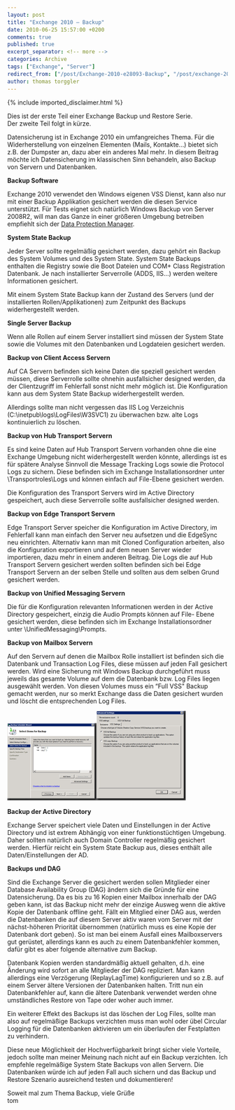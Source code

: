 ```yaml
---
layout: post
title: "Exchange 2010 – Backup"
date: 2010-06-25 15:57:00 +0200
comments: true
published: true
excerpt_separator: <!-- more -->
categories: Archive
tags: ["Exchange", "Server"]
redirect_from: ["/post/Exchange-2010-e28093-Backup", "/post/exchange-2010-e28093-backup"]
author: thomas torggler
---
```

<!-- more -->
{% include imported_disclaimer.html %}
<p>Dies ist der erste Teil einer Exchange Backup und Restore Serie.    <br />Der zweite Teil folgt in kürze.</p>  <p>Datensicherung ist in Exchange 2010 ein umfangreiches Thema. Für die Widerherstellung von einzelnen Elementen (Mails, Kontakte…) bietet sich z.B. der Dumpster an, dazu aber ein anderes Mal mehr. In diesem Beitrag möchte ich Datensicherung im klassischen Sinn behandeln, also Backup von Servern und Datenbanken.</p>  <p><strong>Backup Software</strong></p>  <p>Exchange 2010 verwendet den Windows eigenen VSS Dienst, kann also nur mit einer Backup Applikation gesichert werden die diesen Service unterstützt. Für Tests eignet sich natürlich Windows Backup von Server 2008R2, will man das Ganze in einer größeren Umgebung betreiben empfiehlt sich der <a href="http://www.microsoft.com/systemcenter/en/us/data-protection-manager.aspx" target="_blank">Data Protection Manager</a>.</p>  <p><strong>System State Backup</strong></p>  <p>Jeder Server sollte regelmäßig gesichert werden, dazu gehört ein Backup des System Volumes und des System State. System State Backups enthalten die Registry sowie die Boot Dateien und COM+ Class Registration Datenbank. Je nach installierter Serverrolle (ADDS, IIS…) werden weitere Informationen gesichert.</p>  <p>Mit einem System State Backup kann der Zustand des Servers (und der installierten Rollen/Applikationen) zum Zeitpunkt des Backups widerhergestellt werden.</p>  <p><strong>Single Server Backup</strong></p>  <p>Wenn alle Rollen auf einem Server installiert sind müssen der System State sowie die Volumes mit den Datenbanken und Logdateien gesichert werden.</p>  <p><strong>Backup von Client Access Servern</strong></p>  <p>Auf CA Servern befinden sich keine Daten die speziell gesichert werden müssen, diese Serverrolle sollte ohnehin ausfallsicher designed werden, da der Clientzugriff im Fehlerfall sonst nicht mehr möglich ist. Die Konfiguration kann aus dem System State Backup widerhergestellt werden.</p>  <p>Allerdings sollte man nicht vergessen das IIS Log Verzeichnis (C:\inetpub\logs\LogFiles\W3SVC1) zu überwachen bzw. alte Logs kontinuierlich zu löschen.</p>  <p><strong>Backup von Hub Transport Servern</strong></p>  <p>Es sind keine Daten auf Hub Transport Servern vorhanden ohne die eine Exchange Umgebung nicht widerhergestellt werden könnte, allerdings ist es für spätere Analyse Sinnvoll die Message Tracking Logs sowie die Protocol Logs zu sichern. Diese befinden sich im Exchange Installationsordner unter \Transportroles\Logs und können einfach auf File-Ebene gesichert werden.</p>  <p>Die Konfiguration des Transport Servers wird im Active Directory gespeichert, auch diese Serverrolle sollte ausfallsicher designed werden.</p>  <p><strong>Backup von Edge Transport Servern</strong></p>  <p>Edge Transport Server speicher die Konfiguration im Active Directory, im Fehlerfall kann man einfach den Server neu aufsetzen und die EdgeSync neu einrichten. Alternativ kann man mit Cloned Configuration arbeiten, also die Konfiguration exportieren und auf dem neuen Server wieder importieren, dazu mehr in einem anderen Beitrag. Die Logs die auf Hub Transport Servern gesichert werden sollten befinden sich bei Edge Transport Servern an der selben Stelle und sollten aus dem selben Grund gesichert werden.</p>  <p><strong>Backup von Unified Messaging Servern</strong></p>  <p>Die für die Konfiguration relevanten Informationen werden in der Active Directory gespeichert, einzig die Audio Prompts können auf File- Ebene gesichert werden, diese befinden sich im Exchange Installationsordner unter \UnifiedMessaging\Prompts.</p>  <p><strong></strong></p>  <p><strong>Backup von Mailbox Servern</strong></p>  <p>Auf den Servern auf denen die Mailbox Rolle installiert ist befinden sich die Datenbank und Transaction Log Files, diese müssen auf jeden Fall gesichert werden. Wird eine Sicherung mit Windows Backup durchgeführt muss jeweils das gesamte Volume auf dem die Datenbank bzw. Log Files liegen ausgewählt werden. Von diesen Volumes muss ein “Full VSS&quot; Backup gemacht werden, nur so merkt Exchange dass die Daten gesichert wurden und löscht die entsprechenden Log Files.</p>  <p><strong><a href="/assets/image_142.png"><img style="border-right-width: 0px; display: inline; border-top-width: 0px; border-bottom-width: 0px; border-left-width: 0px" title="image" border="0" alt="image" src="/assets/image_thumb_142.png" width="204" height="176" /></a></strong><a href="/assets/image_145.png"><img style="border-right-width: 0px; display: inline; border-top-width: 0px; border-bottom-width: 0px; border-left-width: 0px" title="image" border="0" alt="image" src="/assets/image_thumb_143.png" width="204" height="204" /></a></p>  <p><strong></strong></p>  <p><strong>Backup der Active Directory</strong></p>  <p>Exchange Server speichert viele Daten und Einstellungen in der Active Directory und ist extrem Abhängig von einer funktionstüchtigen Umgebung. Daher sollten natürlich auch Domain Controller regelmäßig gesichert werden. Hierfür reicht ein System State Backup aus, dieses enthält alle Daten/Einstellungen der AD.</p>  <p><strong>Backups und DAG</strong></p>  <p>Sind die Exchange Server die gesichert werden sollen Mitglieder einer Database Availability Group (DAG) ändern sich die Gründe für eine Datensicherung. Da es bis zu 16 Kopien einer Mailbox innerhalb der DAG geben kann, ist das Backup nicht mehr der einzige Ausweg wenn die aktive Kopie der Datenbank offline geht. Fällt ein Mitglied einer DAG aus, werden die Datenbanken die auf diesem Server aktiv waren vom Server mit der nächst-höheren Priorität übernommen (natürlich muss es eine Kopie der Datenbank dort geben). So ist man bei einem Ausfall eines Mailboxservers gut gerüstet, allerdings kann es auch zu einem Datenbankfehler kommen, dafür gibt es aber folgende alternative zum Backup.</p>  <p>Datenbank Kopien werden standardmäßig aktuell gehalten, d.h. eine Änderung wird sofort an alle Mitglieder der DAG repliziert. Man kann allerdings eine Verzögerung (ReplayLagTime) konfigurieren und so z.B. auf einem Server ältere Versionen der Datenbanken halten. Tritt nun ein Datenbankfehler auf, kann die ältere Datenbank verwendet werden ohne umständliches Restore von Tape oder woher auch immer.</p>  <p>Ein weiterer Effekt des Backups ist das löschen der Log Files, sollte man also auf regelmäßige Backups verzichten muss man wohl oder übel Circular Logging für die Datenbanken aktivieren um ein überlaufen der Festplatten zu verhindern.</p>  <p>Diese neue Möglichkeit der Hochverfügbarkeit bringt sicher viele Vorteile, jedoch sollte man meiner Meinung nach nicht auf ein Backup verzichten. Ich empfehle regelmäßige System State Backups von allen Servern. Die Datenbanken würde ich auf jeden Fall auch sichern und das Backup und Restore Szenario ausreichend testen und dokumentieren!</p>  <p>Soweit mal zum Thema Backup, viele Grüße   <br />tom</p>
